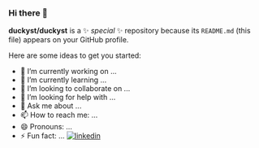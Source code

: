 ### Hi there 👋


**duckyst/duckyst** is a ✨ _special_ ✨ repository because its `README.md` (this file) appears on your GitHub profile.

Here are some ideas to get you started:

- 🔭 I’m currently working on ...
- 🌱 I’m currently learning ...
- 👯 I’m looking to collaborate on ...
- 🤔 I’m looking for help with ...
- 💬 Ask me about ...
- 📫 How to reach me: ...
- 😄 Pronouns: ...
- ⚡ Fun fact: ...
[![linkedin](https://img.shields.io/badge/Linkedin-000000?style=for-the-badge&logo=Linkedin&logoColor=white)](https://www.linkedin.com/in/iynet/)

